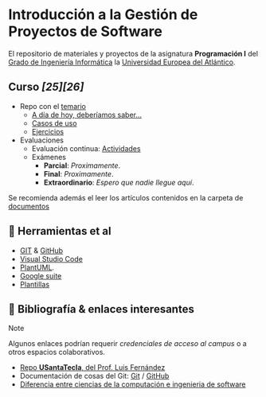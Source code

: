 # Introducción a la Gestión de Proyectos de Software

El repositorio de materiales y proyectos de la asignatura **Programación I** del [Grado de Ingeniería Informática](https://www.uneatlantico.es/escuela-politecnica-superior/estudios-grado-oficial-en-ingenieria-informatica) la [Universidad Europea del Atlántico](https://www.uneatlantico.es).

## Curso *[25][26]*
- Repo con el [temario](https://github.com/miguelancabezon/IGPS)
  - [A día de hoy, deberíamos saber...]()
  - [Casos de uso]()
  - [Ejercicios]()
- Evaluaciones
  - Evaluación continua: [Actividades](evaluaciones/actividades/README.md)
  - Exámenes
    - **Parcial**: *Proximamente*.
    - **Final**: *Proximamente*.
    - **Extraordinario**: *Espero que nadie llegue aquí*.


Se recomienda además el leer los artículos contenidos en la carpeta de [documentos](documentos/README.md)

## 🔧 Herramientas et al

- [GIT](https://git-scm.com/) & [GitHub](https://github.com/)
- [Visual Studio Code](https://code.visualstudio.com/)
- [PlantUML](https://plantuml.com/es/).
- [Google suite](https://drive.google.com/drive/u/0/my-drive)
- [Plantillas](/documentos/plantillas.md)

## 📖 Bibliografía & enlaces interesantes

> [!NOTE] 
> Algunos enlaces podrían requerir *credenciales de acceso al campus* o a otros espacios colaborativos.

- [Repo **USantaTecla**, del Prof. Luis Fernández](https://github.com/USantaTecla-0-general/3-publicaciones)
- Documentación de cosas del Git: [Git](https://git-scm.com/doc) / [GitHub](https://docs.github.com/es)
- [Diferencia entre ciencias de la computación e ingenieria de software](https://interestingengineering.com/culture/computer-science-vs-software-engineering-how-are-they-different)
